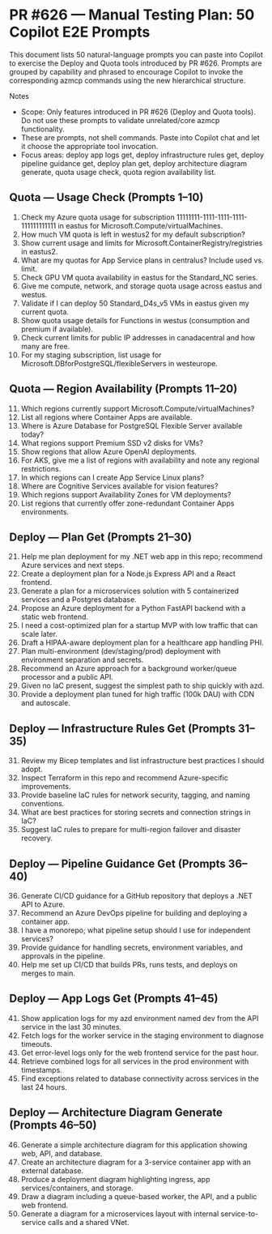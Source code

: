 # PR #626 — Manual Testing Plan: 50 Copilot E2E Prompts

This document lists 50 natural-language prompts you can paste into Copilot to exercise the Deploy and Quota tools introduced by PR #626. Prompts are grouped by capability and phrased to encourage Copilot to invoke the corresponding azmcp commands using the new hierarchical structure.

Notes
- Scope: Only features introduced in PR #626 (Deploy and Quota tools). Do not use these prompts to validate unrelated/core azmcp functionality.
- These are prompts, not shell commands. Paste into Copilot chat and let it choose the appropriate tool invocation.
- Focus areas: deploy app logs get, deploy infrastructure rules get, deploy pipeline guidance get, deploy plan get, deploy architecture diagram generate, quota usage check, quota region availability list.

## Quota — Usage Check (Prompts 1–10)
1. Check my Azure quota usage for subscription 11111111-1111-1111-1111-111111111111 in eastus for Microsoft.Compute/virtualMachines.
2. How much VM quota is left in westus2 for my default subscription?
3. Show current usage and limits for Microsoft.ContainerRegistry/registries in eastus2.
4. What are my quotas for App Service plans in centralus? Include used vs. limit.
5. Check GPU VM quota availability in eastus for the Standard_NC series.
6. Give me compute, network, and storage quota usage across eastus and westus.
7. Validate if I can deploy 50 Standard_D4s_v5 VMs in eastus given my current quota.
8. Show quota usage details for Functions in westus (consumption and premium if available).
9. Check current limits for public IP addresses in canadacentral and how many are free.
10. For my staging subscription, list usage for Microsoft.DBforPostgreSQL/flexibleServers in westeurope.

## Quota — Region Availability (Prompts 11–20)
11. Which regions currently support Microsoft.Compute/virtualMachines?
12. List all regions where Container Apps are available.
13. Where is Azure Database for PostgreSQL Flexible Server available today?
14. What regions support Premium SSD v2 disks for VMs?
15. Show regions that allow Azure OpenAI deployments.
16. For AKS, give me a list of regions with availability and note any regional restrictions.
17. In which regions can I create App Service Linux plans?
18. Where are Cognitive Services available for vision features?
19. Which regions support Availability Zones for VM deployments?
20. List regions that currently offer zone-redundant Container Apps environments.

## Deploy — Plan Get (Prompts 21–30)
21. Help me plan deployment for my .NET web app in this repo; recommend Azure services and next steps.
22. Create a deployment plan for a Node.js Express API and a React frontend.
23. Generate a plan for a microservices solution with 5 containerized services and a Postgres database.
24. Propose an Azure deployment for a Python FastAPI backend with a static web frontend.
25. I need a cost-optimized plan for a startup MVP with low traffic that can scale later.
26. Draft a HIPAA-aware deployment plan for a healthcare app handling PHI.
27. Plan multi-environment (dev/staging/prod) deployment with environment separation and secrets.
28. Recommend an Azure approach for a background worker/queue processor and a public API.
29. Given no IaC present, suggest the simplest path to ship quickly with azd.
30. Provide a deployment plan tuned for high traffic (100k DAU) with CDN and autoscale.

## Deploy — Infrastructure Rules Get (Prompts 31–35)
31. Review my Bicep templates and list infrastructure best practices I should adopt.
32. Inspect Terraform in this repo and recommend Azure-specific improvements.
33. Provide baseline IaC rules for network security, tagging, and naming conventions.
34. What are best practices for storing secrets and connection strings in IaC?
35. Suggest IaC rules to prepare for multi-region failover and disaster recovery.

## Deploy — Pipeline Guidance Get (Prompts 36–40)
36. Generate CI/CD guidance for a GitHub repository that deploys a .NET API to Azure.
37. Recommend an Azure DevOps pipeline for building and deploying a container app.
38. I have a monorepo; what pipeline setup should I use for independent services?
39. Provide guidance for handling secrets, environment variables, and approvals in the pipeline.
40. Help me set up CI/CD that builds PRs, runs tests, and deploys on merges to main.

## Deploy — App Logs Get (Prompts 41–45)
41. Show application logs for my azd environment named dev from the API service in the last 30 minutes.
42. Fetch logs for the worker service in the staging environment to diagnose timeouts.
43. Get error-level logs only for the web frontend service for the past hour.
44. Retrieve combined logs for all services in the prod environment with timestamps.
45. Find exceptions related to database connectivity across services in the last 24 hours.

## Deploy — Architecture Diagram Generate (Prompts 46–50)
46. Generate a simple architecture diagram for this application showing web, API, and database.
47. Create an architecture diagram for a 3-service container app with an external database.
48. Produce a deployment diagram highlighting ingress, app services/containers, and storage.
49. Draw a diagram including a queue-based worker, the API, and a public web frontend.
50. Generate a diagram for a microservices layout with internal service-to-service calls and a shared VNet.
